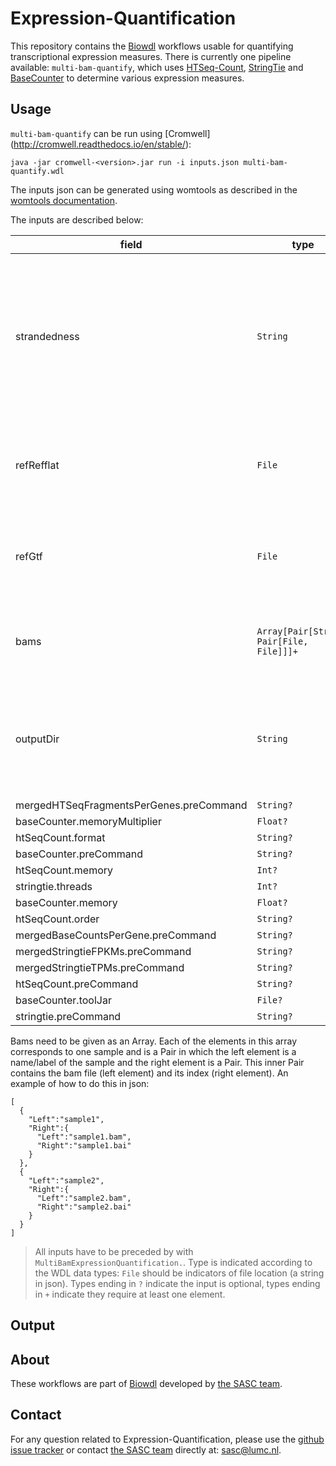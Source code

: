 # Expression-Quantification

This repository contains the [Biowdl](https://github.com/biowdl)
workflows usable for quantifying transcriptional expression measures.
There is currently one pipeline available: `multi-bam-quantify`,
which uses [HTSeq-Count](http://htseq.readthedocs.io/en/master/count.html),
[StringTie](https://ccb.jhu.edu/software/stringtie/) and
[BaseCounter](https://biopet.github.io/basecounter/index.html) to
determine various expression measures.

## Usage
`multi-bam-quantify` can be run using [Cromwell]
(http://cromwell.readthedocs.io/en/stable/):

```
java -jar cromwell-<version>.jar run -i inputs.json multi-bam-quantify.wdl
```

The inputs json can be generated using womtools as described in the [womtools
documentation](http://cromwell.readthedocs.io/en/stable/WOMtool/).

The inputs are described below:

| field | type | |
|-|-|-|
| strandedness | `String` |  Indicates the strandedness of the input data. This should be one of the following: `FR` (Foreward, Reverse),`RF` (Reverse, Foreward) or  `None`: (Unstranded) |
| refRefflat | `File` | A Refflat file containing the annotations which will be used for counting. |
| refGtf | `File` | A GTF file containing the annotations which will be used for counting.
| bams | `Array[Pair[String, Pair[File, File]]]+` | Input bam files and their indexes. See below for more information |
| outputDir | `String` | The path to the directory in which the output will be placed. This directory will be created if it doesn't exist yet. |
| mergedHTSeqFragmentsPerGenes.preCommand | `String?` | |
| baseCounter.memoryMultiplier | `Float?` | |
| htSeqCount.format | `String?` ||
| baseCounter.preCommand | `String?` | |
| htSeqCount.memory | `Int?` | |
| stringtie.threads | `Int?` | |
| baseCounter.memory | `Float?` | |
| htSeqCount.order | `String?` | |
| mergedBaseCountsPerGene.preCommand | `String?` | |
| mergedStringtieFPKMs.preCommand | `String?` | |
| mergedStringtieTPMs.preCommand | `String?` | |
| htSeqCount.preCommand | `String?` | |
| baseCounter.toolJar | `File?` | |
| stringtie.preCommand | `String?` | |


Bams need to be given as an Array. Each of the elements in this array
corresponds to one sample and is a Pair in which the left element is a
name/label of the sample and the right element is a Pair. This inner Pair
contains the bam file (left element) and its index (right element).
An example of how to do this in json:
```
[
  {
    "Left":"sample1",
    "Right":{
      "Left":"sample1.bam",
      "Right":"sample1.bai"
    }
  },
  {
    "Left":"sample2",
    "Right":{
      "Left":"sample2.bam",
      "Right":"sample2.bai"
    }
  }
]
```

>All inputs have to be preceded by with `MultiBamExpressionQuantification.`.
Type is indicated according to the WDL data types: `File` should be indicators
of file location (a string in json). Types ending in `?` indicate the input is
optional, types ending in `+` indicate they require at least one element.

## Output


## About
These workflows are part of [Biowdl](https://biowdl.github.io/)
developed by [the SASC team](http://sasc.lumc.nl/).

## Contact

<p>
  <!-- Obscure e-mail address for spammers -->
For any question related to Expression-Quantification, please use the
<a href='https://github.com/biowdl/expression-quantification/issues'>github issue tracker</a>
or contact
 <a href='http://sasc.lumc.nl/'>the SASC team</a> directly at: <a href='&#109;&#97;&#105;&#108;&#116;&#111;&#58;&#115;&#97;&#115;&#99;&#64;&#108;&#117;&#109;&#99;&#46;&#110;&#108;'>
&#115;&#97;&#115;&#99;&#64;&#108;&#117;&#109;&#99;&#46;&#110;&#108;</a>.
</p>
